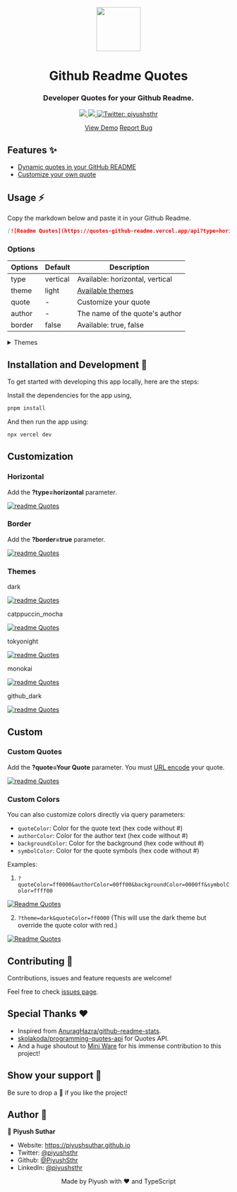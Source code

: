 <p align="center">
  <img align="center" width="100" src="assets/logo.png" />

  <h1 align="center">Github Readme Quotes</h1>
  <h3 align="center">Developer Quotes for your Github Readme.</h3>
</p>

<!-- Badges -->
<p align="center">
  <a href="https://github.com/PiyushSuthar/github-readme-quotes/issues">
    <img src="https://img.shields.io/github/issues/PiyushSuthar/github-readme-quotes?style=flat-square">
  </a>

  <a href="https://github.com/PiyushSuthar/github-readme-quotes/pulls">
    <img src="https://img.shields.io/github/issues-pr/PiyushSuthar/github-readme-quotes?style=flat-square">
  </a>
  
  <a href="https://twitter.com/piyushsthr" target="_blank">
    <img alt="Twitter: piyushsthr" src="https://img.shields.io/twitter/follow/piyushsthr.svg?style=social" />
  </a>
</p>

<!-- Links -->
<p align="center">
  <a href="https://quotes-github-readme.vercel.app/api" target="_blank">View Demo</a>
  <span· </span>
  <a href="https://github.com/piyushsuthar/github-readme-quotes/issues" target="_blank">Report Bug</a>
</p>

## Features ✨

- [Dynamic quotes in your GitHub README](#Usage)
- [Customize your own quote](#Custom)

## Usage ⚡️

Copy the markdown below and paste it in your Github Readme.

```md
[![Readme Quotes](https://quotes-github-readme.vercel.app/api?type=horizontal&theme=dark)](https://github.com/piyushsuthar/github-readme-quotes)
```

### Options

| Options | Default  | Description                                                                                 |
| ------- | -------- | ------------------------------------------------------------------------------------------- |
| type    | vertical | Available: horizontal, vertical                                                             |
| theme   | light    | [Available themes](#themes)                                                                 |
| quote   | -        | Customize your quote                                                                        |
| author  | -        | The name of the quote's author                                                              |
| border  | false    | Available: true, false                                                                      |

<details id="themes">
<summary>Themes</summary>

- light
- dark
- algolia
- catppuccin
- catppuccin_frappe
- catppuccin_latte
- catppuccin_macchiato
- catppuccin_mocha
- chartreuse-dark
- dracula
- github
- github_dark
- github_blue
- graywhite
- gruvbox
- hackerman
- merko
- monokai
- moonlight
- nord
- radical
- shadow_blue
- shadow_green
- shadow_red
- tokyonight

</details>

## Installation and Development 🚀

To get started with developing this app locally, here are the steps:

Install the dependencies for the app using,

```sh
pnpm install
```

And then run the app using:

```sh
npx vercel dev
```

## Customization

### Horizontal

Add the **?type=horizontal** parameter.

[![readme Quotes](https://quotes-github-readme.vercel.app/api?type=horizontal)](https://github.com/piyushsuthar/github-readme-quotes)

### Border

Add the **?border=true** parameter.

[![readme Quotes](https://quotes-github-readme.vercel.app/api?border=true)](https://github.com/piyushsuthar/github-readme-quotes)


### Themes

dark

[![readme Quotes](https://quotes-github-readme.vercel.app/api?type=horizontal&theme=dark)](https://github.com/piyushsuthar/github-readme-quotes)

catppuccin_mocha

[![readme Quotes](https://quotes-github-readme.vercel.app/api?type=horizontal&theme=catppuccin_mocha)](https://github.com/piyushsuthar/github-readme-quotes)

tokyonight

[![readme Quotes](https://quotes-github-readme.vercel.app/api?type=horizontal&theme=tokyonight)](https://github.com/piyushsuthar/github-readme-quotes)

monokai

[![readme Quotes](https://quotes-github-readme.vercel.app/api?type=horizontal&theme=monokai)](https://github.com/piyushsuthar/github-readme-quotes)

github_dark

[![readme Quotes](https://quotes-github-readme.vercel.app/api?type=horizontal&theme=github_dark)](https://github.com/piyushsuthar/github-readme-quotes)

## Custom

### Custom Quotes

Add the **?quote=Your Quote** parameter.
You must [URL encode](https://en.wikipedia.org/wiki/Percent-encoding) your quote.

[![readme Quotes](https://quotes-github-readme.vercel.app/api?quote=My%20Quote&type=horizontal)](https://github.com/piyushsuthar/github-readme-quotes)

### Custom Colors

You can also customize colors directly via query parameters:

- `quoteColor`: Color for the quote text (hex code without #)
- `authorColor`: Color for the author text (hex code without #)
- `backgroundColor`: Color for the background (hex code without #)
- `symbolColor`: Color for the quote symbols (hex code without #)

Examples:

1. `?quoteColor=ff0000&authorColor=00ff00&backgroundColor=0000ff&symbolColor=ffff00`

[![Readme Quotes](https://quotes-github-readme.vercel.app/api?quoteColor=ff0000&authorColor=00ff00&backgroundColor=0000ff&symbolColor=ffff00&type=horizontal)](https://github.com/piyushsuthar/github-readme-quotes)


2. `?theme=dark&quoteColor=ff0000` (This will use the dark theme but override the quote color with red.)

[![Readme Quotes](https://quotes-github-readme.vercel.app/api?theme=dark&quoteColor=ff0000&type=horizontal)](https://github.com/piyushsuthar/github-readme-quotes)

## Contributing 🤝

Contributions, issues and feature requests are welcome!

Feel free to check [issues page](https://github.com/PiyushSuthar/github-readme-quotes/issues).

## Special Thanks ❤

- Inspired from [AnuragHazra/github-readme-stats](https://github.com/anuraghazra/github-readme-stats).
- [skolakoda/programming-quotes-api](https://github.com/skolakoda/programming-quotes-api) for Quotes API.
- And a huge shoutout to [Mini Ware](https://github.com/Mini-Ware) for his immense contribution to this project!

## Show your support 🌈

Be sure to drop a 🌟 if you like the project!

## Author 🤗

👤 **Piyush Suthar**

- Website: https://piyushsuthar.github.io
- Twitter: [@piyushsthr](https://twitter.com/piyushsthr)
- Github: [@PiyushSthr](https://github.com/PiyushSthr)
- LinkedIn: [@piyushsthr](https://linkedin.com/in/piyushsthr)

<div align="center">Made by Piyush with ❤ and TypeScript</div>
